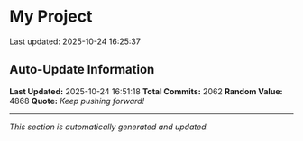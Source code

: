 # My Project


Last updated: 2025-10-24 16:25:37





















































































































































































































































































































































































































































































































































































































































































































































































































































































































































































































































































































































































































































































































































































































































































































































































































































































































































































































































































































































































































































































































































































































































































































































































































































































































































## Auto-Update Information

**Last Updated:** 2025-10-24 16:51:18
**Total Commits:** 2062
**Random Value:** 4868
**Quote:** _Keep pushing forward!_

---
_This section is automatically generated and updated._